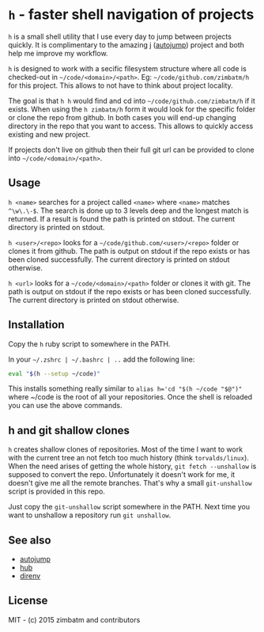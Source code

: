 # `h` - faster shell navigation of projects

`h` is a small shell utility that I use every day to jump between projects quickly. It is complimentary to the amazing j
([autojump](https://github.com/joelthelion/autojump)) project and both help me
improve my workflow.

`h` is designed to work with a secific filesystem structure where all code is
checked-out in `~/code/<domain>/<path>`. Eg: `~/code/github.com/zimbatm/h` for
this project. This allows to not have to think about project locality.

The goal is that `h h` would find and cd into `~/code/github.com/zimbatm/h` if
it exists. When using the `h zimbatm/h` form it would look for the specific
folder or clone the repo from github. In both cases you will end-up changing
directory in the repo that you want to access. This allows to quickly access
existing and new project.

If projects don't live on github then their full git url can be provided to
clone into `~/code/<domain>/<path>`.

## Usage

`h <name>` searches for a project called `<name>` where `<name>` matches
`^\w\.\-$`. The search is done up to 3 levels deep and the longest match is
returned. If a result is found the path is printed on stdout. The
current directory is printed on stdout.

`h <user>/<repo>` looks for a `~/code/github.com/<user>/<repo>` folder or
clones it from github. The path is output on stdout if the repo exists or has
been cloned successfully. The current directory is printed on stdout
otherwise.

`h <url>` looks for a `~/code/<domain>/<path>` folder or clones it with git.
The path is output on stdout if the repo exists or has been cloned
successfully. The current directory is printed on stdout otherwise.

## Installation

Copy the `h` ruby script to somewhere in the PATH.

In your `~/.zshrc | ~/.bashrc | ..` add the following line:

```bash
eval "$(h --setup ~/code)"
```

This installs something really similar to `alias h='cd "$(h ~/code "$@")"`
where ~/code is the root of all your repositories. Once the shell is reloaded
you can use the above commands.

## h and git shallow clones

`h` creates shallow clones of repositories. Most of the time I want to work
with the current tree an not fetch too much history (think `torvalds/linux`).
When the need arises of getting the whole history, `git fetch --unshallow` is
supposed to convert the repo. Unfortunately it doesn't work for me, it doesn't
give me all the remote branches. That's why a small `git-unshallow` script is
provided in this repo.

Just copy the `git-unshallow` script somewhere in the PATH. Next time you want
to unshallow a repository run `git unshallow`.

## See also

* [autojump](https://github.com/joelthelion/autojump)
* [hub](https://hub.github.com/)
* [direnv](http://direnv.net/)

## License

MIT - (c) 2015 zimbatm and contributors



